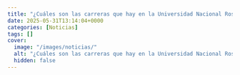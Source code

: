 ```yaml
---
title: "¿Cuáles son las carreras que hay en la Universidad Nacional Rosario Castellanos? Ésta es la oferta educativa"
date: 2025-05-31T13:14:04+0000
categories: [Noticias]
tags: []
cover:
  image: "/images/noticias/"
  alt: "¿Cuáles son las carreras que hay en la Universidad Nacional Rosario Castellanos? Ésta es la oferta educativa"
  hidden: false
---
```



